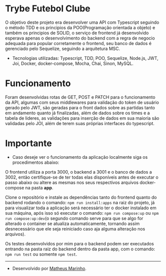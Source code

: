 # Trybe Futebol Clube

O objetivo deste projeto era desenvolver uma API com Typescript seguindo o método TDD e os principios da POO(Programação orientada a objeto) e também os principios de SOLID, o serviço de frontend já desenvolvido esperava apenas o desenvolvimento do backend com a regra de negocio adequada para popular corretamente o frontend, seu banco de dados é gerenciado pelo Sequelize, seguindo a arquitetura MSC.

- Tecnologias utilizadas: Typescript, TDD, POO, Sequelize, Node.js, JWT, Joi, Docker, docker-compose, Mocha, Chai, Sinon, MySQL.


# Funcionamento

Foram desenvolvidas rotas de GET, POST e PATCH para o funcionamento da API, algumas com seus middlewares para validação do token de usuário gerado pelo JWT, são geradas para o front dados sobre as partidas tanto em andamento quanto já finalizadas, além de dados sobre os times e a tabela de lideres, as validações para inserção de dados em sua maioria são validadas pelo JOI, além de terem suas próprias interfaces do typescript.


# Importante

- Caso deseje ver o funcionamento da aplicação localmente siga os procedimentos abaixo:

O frontend utiliza a porta 3000, o backend a 3001 e o banco de dados a 3002, então certifique-se de ter todas elas disponíveis antes de executar o passo abaixo ou altere as mesmas nos seus respectivos arquivos docker-compose na pasta **app**.

Clone o repositório e instale as dependências tanto do frontend quanto do backend rodando o comando: `npm run install:apps` na raiz do projeto, já para visualizar toda a aplicação será necessário ter o docker instalado em sua máquina, após isso só executar o comando: `npm run compose:up` ou `npm run compose:up:dev`(o segundo comando serve para que se algo for alterado o container se atualiza automaticamente, tornando assim desnecessário que ele seja reiniciado caso aja alguma alteração nos arquivos).

Os testes desenvolvidos por mim para o backend podem ser executados entrando na pasta raiz do backend dentro da pasta app, com o comando: `npm run test` ou somente `npm test`.

---

- Desenvolvido por [Matheus Marinho](https://www.linkedin.com/in/matheus-marinhodsp/).